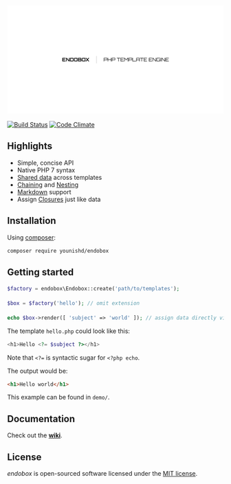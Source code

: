![endobox](endobox.png "endobox")

[![Build Status](https://travis-ci.org/younishd/endobox.svg?branch=v2)](https://travis-ci.org/younishd/endobox)
[![Code Climate](https://codeclimate.com/github/younishd/endobox/badges/gpa.svg)](https://codeclimate.com/github/younishd/endobox)

## Highlights

- Simple, concise API
- Native PHP 7 syntax
- [Shared data](https://github.com/younishd/endobox/wiki/Shared-Data) across templates
- [Chaining](https://github.com/younishd/endobox/wiki/Chaining-and-Nesting#chaining) and [Nesting](https://github.com/younishd/endobox/wiki/Chaining-and-Nesting#nesting)
- [Markdown](https://github.com/younishd/endobox/wiki/Template-Types) support
- Assign [Closures](https://github.com/younishd/endobox/wiki/Assign-Data#assign-closures) just like data

## Installation

Using [composer](https://getcomposer.org):

```bash
composer require younishd/endobox
```

## Getting started

```php
$factory = endobox\Endobox::create('path/to/templates');

$box = $factory('hello'); // omit extension

echo $box->render([ 'subject' => 'world' ]); // assign data directly via render
```

The template `hello.php` could look like this:

```php
<h1>Hello <?= $subject ?></h1>
```

Note that `<?=` is syntactic sugar for `<?php echo`.

The output would be:

```html
<h1>Hello world</h1>
```

This example can be found in `demo/`.


## Documentation

Check out the [__wiki__](https://github.com/younishd/endobox/wiki).

## License

_endobox_ is open-sourced software licensed under the [MIT license](LICENSE).
